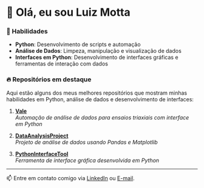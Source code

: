 # 👋 Olá, eu sou Luiz Motta

### 🚀 Habilidades
- **Python**: Desenvolvimento de scripts e automação
- **Análise de Dados**: Limpeza, manipulação e visualização de dados
- **Interfaces em Python**: Desenvolvimento de interfaces gráficas e ferramentas de interação com dados

### 🔥 Repositórios em destaque

Aqui estão alguns dos meus melhores repositórios que mostram minhas habilidades em Python, análise de dados e desenvolvimento de interfaces:

1. [**Vale**](https://github.com/luizmottarx/Vale)  
   _Automação de análise de dados para ensaios triaxiais com interface em Python_

2. [**DataAnalysisProject**](https://github.com/luizmottarx/DataAnalysisProject)  
   _Projeto de análise de dados usando Pandas e Matplotlib_

3. [**PythonInterfaceTool**](https://github.com/luizmottarx/PythonInterfaceTool)  
   _Ferramenta de interface gráfica desenvolvida em Python_

---

📫 Entre em contato comigo via [LinkedIn](https://www.linkedin.com/in/seu-perfil) ou [E-mail](mailto:seuemail@exemplo.com).
